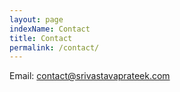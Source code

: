 ```yaml
---
layout: page
indexName: Contact
title: Contact
permalink: /contact/
---
```


Email: <a href="mailto:contact@srivastavaprateek.com">contact@srivastavaprateek.com</a>
